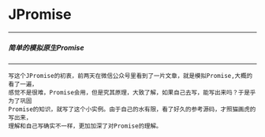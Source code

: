 # JPromise
-----
##### 简单的模拟原生Promise
-----
```
写这个JPromise的初衷，前两天在微信公众号里看到了一片文章，就是模拟Promise,大概的看了一遍，
感觉不是很难，Promise会用，但是究其原理，大致了解，如果自己去写，能写出来吗？于是乎为了巩固
Promise的知识，就写了这个小实例。由于自己的水有限，看了好久的参考源码，才照猫画虎的写出来，
理解和自己写确实不一样，更加加深了对Promise的理解。
```
